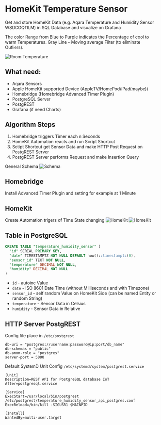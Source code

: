 # HomeKit Temperature Sensor
Get and store HomeKit Data (e.g. Aqara Temperature and Humidity Sensor WSDCGQ11LM) in SQL Database and visualize on Grafana

The color Range from Blue to Purple indicates the Percentage of cool to warm Temperatures. Gray Line - Moving average Filter (to eliminate Outliers).

![Room Temperature](https://github.com/SA-Inc/HomeKit-Temperature-Sensor/blob/main/Screenshot%202023-04-17%20004610.png)

## What need:
- Aqara Sensors
- Apple HomeKit supported Device (AppleTV/HomePod/iPad(maybe))
- Homebridge (Homebridge Advanced Timer Plugin)
- PostgreSQL Server
- PostgREST
- Grafana (if need Charts)

## Algorithm Steps
1. Homebridge triggers Timer each n Seconds
2. HomeKit Automation reacts and run Script Shortcut
3. Sctipt Shortcut get Sensor Data and make HTTP Post Request on PostgREST Server
4. PostgREST Server performs Request and make Insertion Query

General Schema
![Schema](https://github.com/SA-Inc/HomeKit-Temperature-Sensor/blob/main/photo_2023-04-13_15-08-52.jpg)

## Homebridge
Install Advanced Timer Plugin and setting for example at 1 Minute 

## HomeKit
Create Automation trigers of Time State changing
![HomeKit](https://github.com/SA-Inc/HomeKit-Temperature-Sensor/blob/main/photo_2023-04-13_15-08-49.jpg)
![HomeKit](https://github.com/SA-Inc/HomeKit-Temperature-Sensor/blob/main/photo_2023-04-13_15-28-08.jpg)

## Table in PostgreSQL
```sql
CREATE TABLE "temperature_humidity_sensor" (
  "id" SERIAL PRIMARY KEY,
  "date" TIMESTAMPTZ NOT NULL DEFAULT now()::timestamptz(0),
  "sensor_id" TEXT NOT NULL,
  "temperature" DECIMAL NOT NULL,
  "humidity" DECIMAL NOT NULL
)
```
- `id` - autoinc Value
- `date` - ISO 8601 Date Time (without Milliseconds and with Timezone)
- `sensor_id` - self random Value on HomeKit Side (can be named Entity or random String)
- `temperature` - Sensor Data in Celsius
- `humidity` - Sensor Data in Relative


## HTTP Server PostgREST
Config file place in `/etc/postgrest`
```
db-uri = "postgres://username:password@ip:port/db_name"
db-schemas = "public"
db-anon-role = "postgres"
server-port = 5000
```

Default SystemD Unit Config `/etc/systemd/system/postgrest.service`
```
[Unit]
Description=REST API for PostgreSQL database IoT
After=postgresql.service

[Service]
ExecStart=/usr/local/bin/postgrest /etc/postgrest/temperature_humidity_sensor_api_postgres.conf
ExecReload=/bin/kill -SIGUSR1 $MAINPID

[Install]
WantedBy=multi-user.target
```
